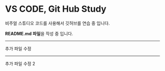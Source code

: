 # VS CODE, Git Hub Study

비주얼 스튜디오 코드를 사용해서 깃허브를 연습 중 입니다.

**README.md 파일**을 작성 중 입니다.

---

추가 파일 수정

---

추가 파일 수정 2

